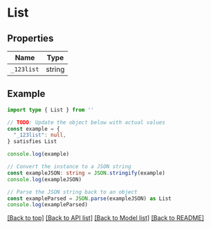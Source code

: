 
# List


## Properties

Name | Type
------------ | -------------
`_123list` | string

## Example

```typescript
import type { List } from ''

// TODO: Update the object below with actual values
const example = {
  "_123list": null,
} satisfies List

console.log(example)

// Convert the instance to a JSON string
const exampleJSON: string = JSON.stringify(example)
console.log(exampleJSON)

// Parse the JSON string back to an object
const exampleParsed = JSON.parse(exampleJSON) as List
console.log(exampleParsed)
```

[[Back to top]](#) [[Back to API list]](../README.md#api-endpoints) [[Back to Model list]](../README.md#models) [[Back to README]](../README.md)


